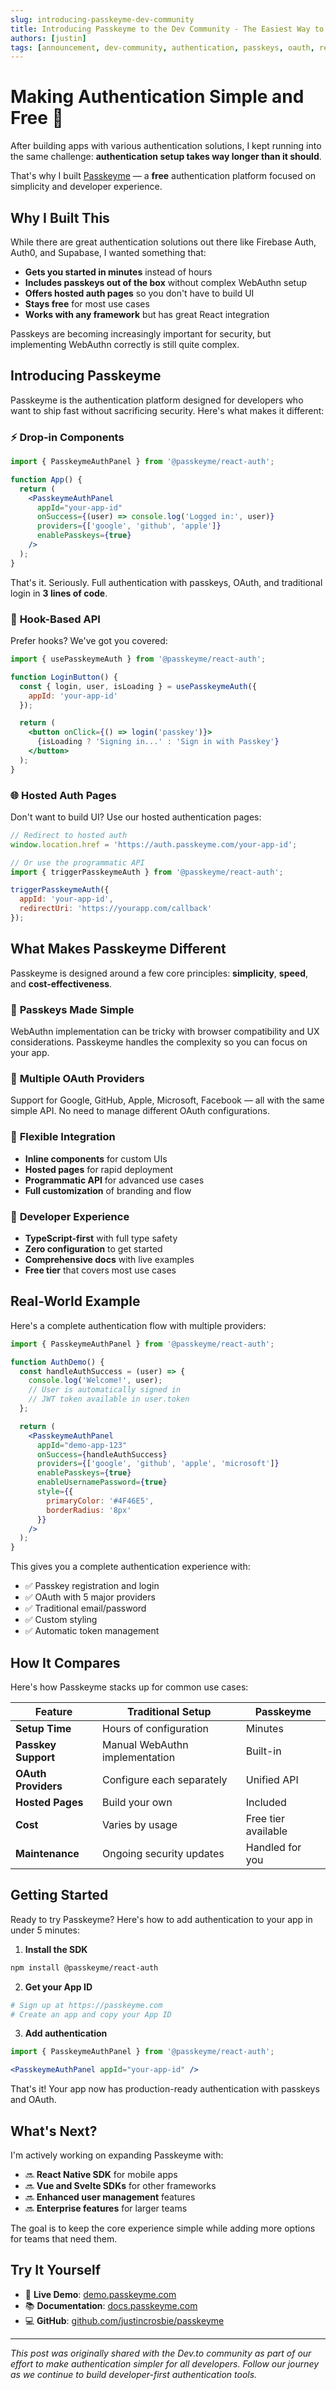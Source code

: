 ```yaml
---
slug: introducing-passkeyme-dev-community
title: Introducing Passkeyme to the Dev Community - The Easiest Way to Add Passkeys and OAuth
authors: [justin]
tags: [announcement, dev-community, authentication, passkeys, oauth, react, developer-experience]
---
```


# Making Authentication Simple and Free 🔐

After building apps with various authentication solutions, I kept running into the same challenge: **authentication setup takes way longer than it should**.

That's why I built [Passkeyme](https://passkeyme.com) — a **free** authentication platform focused on simplicity and developer experience.

<!-- truncate -->

## Why I Built This

While there are great authentication solutions out there like Firebase Auth, Auth0, and Supabase, I wanted something that:

- **Gets you started in minutes** instead of hours
- **Includes passkeys out of the box** without complex WebAuthn setup
- **Offers hosted auth pages** so you don't have to build UI
- **Stays free** for most use cases
- **Works with any framework** but has great React integration

Passkeys are becoming increasingly important for security, but implementing WebAuthn correctly is still quite complex.

## Introducing Passkeyme

Passkeyme is the authentication platform designed for developers who want to ship fast without sacrificing security. Here's what makes it different:

### ⚡ **Drop-in Components**
```jsx
import { PasskeymeAuthPanel } from '@passkeyme/react-auth';

function App() {
  return (
    <PasskeymeAuthPanel
      appId="your-app-id"
      onSuccess={(user) => console.log('Logged in:', user)}
      providers={['google', 'github', 'apple']}
      enablePasskeys={true}
    />
  );
}
```

That's it. Seriously. Full authentication with passkeys, OAuth, and traditional login in **3 lines of code**.

### 🎯 **Hook-Based API**
Prefer hooks? We've got you covered:

```jsx
import { usePasskeymeAuth } from '@passkeyme/react-auth';

function LoginButton() {
  const { login, user, isLoading } = usePasskeymeAuth({
    appId: 'your-app-id'
  });

  return (
    <button onClick={() => login('passkey')}>
      {isLoading ? 'Signing in...' : 'Sign in with Passkey'}
    </button>
  );
}
```

### 🌐 **Hosted Auth Pages**
Don't want to build UI? Use our hosted authentication pages:

```javascript
// Redirect to hosted auth
window.location.href = 'https://auth.passkeyme.com/your-app-id';

// Or use the programmatic API
import { triggerPasskeymeAuth } from '@passkeyme/react-auth';

triggerPasskeymeAuth({
  appId: 'your-app-id',
  redirectUri: 'https://yourapp.com/callback'
});
```

## What Makes Passkeyme Different

Passkeyme is designed around a few core principles: **simplicity**, **speed**, and **cost-effectiveness**.

### 🔑 **Passkeys Made Simple**
WebAuthn implementation can be tricky with browser compatibility and UX considerations. Passkeyme handles the complexity so you can focus on your app.

### 🔗 **Multiple OAuth Providers**
Support for Google, GitHub, Apple, Microsoft, Facebook — all with the same simple API. No need to manage different OAuth configurations.

### 🎨 **Flexible Integration**
- **Inline components** for custom UIs
- **Hosted pages** for rapid deployment  
- **Programmatic API** for advanced use cases
- **Full customization** of branding and flow

### 🚀 **Developer Experience**
- **TypeScript-first** with full type safety
- **Zero configuration** to get started
- **Comprehensive docs** with live examples
- **Free tier** that covers most use cases

## Real-World Example

Here's a complete authentication flow with multiple providers:

```jsx
import { PasskeymeAuthPanel } from '@passkeyme/react-auth';

function AuthDemo() {
  const handleAuthSuccess = (user) => {
    console.log('Welcome!', user);
    // User is automatically signed in
    // JWT token available in user.token
  };

  return (
    <PasskeymeAuthPanel
      appId="demo-app-123"
      onSuccess={handleAuthSuccess}
      providers={['google', 'github', 'apple', 'microsoft']}
      enablePasskeys={true}
      enableUsernamePassword={true}
      style={{
        primaryColor: '#4F46E5',
        borderRadius: '8px'
      }}
    />
  );
}
```

This gives you a complete authentication experience with:
- ✅ Passkey registration and login
- ✅ OAuth with 5 major providers  
- ✅ Traditional email/password
- ✅ Custom styling
- ✅ Automatic token management

## How It Compares

Here's how Passkeyme stacks up for common use cases:

| Feature | Traditional Setup | Passkeyme |
|---------|-------------------|-----------|
| **Setup Time** | Hours of configuration | Minutes |
| **Passkey Support** | Manual WebAuthn implementation | Built-in |
| **OAuth Providers** | Configure each separately | Unified API |
| **Hosted Pages** | Build your own | Included |
| **Cost** | Varies by usage | Free tier available |
| **Maintenance** | Ongoing security updates | Handled for you |

## Getting Started

Ready to try Passkeyme? Here's how to add authentication to your app in under 5 minutes:

1. **Install the SDK**
```bash
npm install @passkeyme/react-auth
```

2. **Get your App ID**
```bash
# Sign up at https://passkeyme.com
# Create an app and copy your App ID
```

3. **Add authentication**
```jsx
import { PasskeymeAuthPanel } from '@passkeyme/react-auth';

<PasskeymeAuthPanel appId="your-app-id" />
```

That's it! Your app now has production-ready authentication with passkeys and OAuth.

## What's Next?

I'm actively working on expanding Passkeyme with:

- 🔜 **React Native SDK** for mobile apps
- 🔜 **Vue and Svelte SDKs** for other frameworks  
- 🔜 **Enhanced user management** features
- 🔜 **Enterprise features** for larger teams

The goal is to keep the core experience simple while adding more options for teams that need them.

## Try It Yourself

- 🚀 **Live Demo**: [demo.passkeyme.com](https://demo.passkeyme.com)
- 📚 **Documentation**: [docs.passkeyme.com](https://docs.passkeyme.com)
- 💻 **GitHub**: [github.com/justincrosbie/passkeyme](https://github.com/justincrosbie/passkeyme)

---

*This post was originally shared with the Dev.to community as part of our effort to make authentication simpler for all developers. Follow our journey as we continue to build developer-first authentication tools.*
